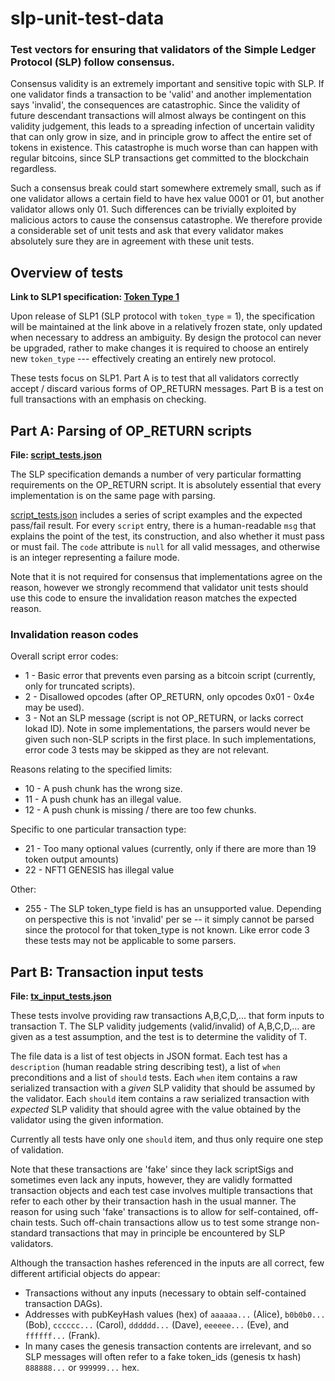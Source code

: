 # slp-unit-test-data
### Test vectors for ensuring that validators of the Simple Ledger Protocol (SLP) follow consensus.

Consensus validity is an extremely important and sensitive topic with SLP. If one validator finds a transaction to be 'valid' and another implementation says 'invalid', the consequences are catastrophic. Since the validity of future descendant transactions will almost always be contingent on this validity judgement, this leads to a spreading infection of uncertain validity that can only grow in size, and in principle grow to affect the entire set of tokens in existence. This catastrophe is much worse than can happen with regular bitcoins, since SLP transactions get committed to the blockchain regardless.

Such a consensus break could start somewhere extremely small, such as if one validator allows a certain field to have hex value 0001 or 01, but another validator allows only 01. Such differences can be trivially exploited by malicious actors to cause the consensus catastrophe. We therefore provide a considerable set of unit tests and ask that every validator makes absolutely sure they are in agreement with these unit tests.

## Overview of tests

**Link to SLP1 specification: [Token Type 1](https://github.com/simpleledger/slp-specifications/blob/master/slp-token-type-1.md)**

Upon release of SLP1 (SLP protocol with `token_type` = 1), the specification will be maintained at the link above in a relatively frozen state, only updated when necessary to address an ambiguity. By design the protocol can never be upgraded, rather to make changes it is required to choose an entirely new `token_type` --- effectively creating an entirely new protocol.

These tests focus on SLP1. Part A is to test that all validators correctly accept / discard various forms of OP_RETURN messages. Part B is a test on full transactions with an emphasis on checking.

## Part A: Parsing of OP_RETURN scripts

**File: [script_tests.json](script_tests.json)**

The SLP specification demands a number of very particular formatting requirements on the OP_RETURN script. It is absolutely essential that every implementation is on the same page with parsing.

[script_tests.json](script_tests.json) includes a series of script examples and the expected pass/fail result. For every `script` entry, there is a human-readable `msg` that explains the point of the test, its construction, and also whether it must pass or must fail. The `code` attribute is `null` for all valid messages, and otherwise is an integer representing a failure mode.

Note that it is not required for consensus that implementations agree on the reason, however we strongly recommend that validator unit tests should use this code to ensure the invalidation reason matches the expected reason.

### Invalidation reason codes

Overall script error codes:
* 1 - Basic error that prevents even parsing as a bitcoin script (currently, only for truncated scripts).
* 2 - Disallowed opcodes (after OP_RETURN, only opcodes 0x01 - 0x4e may be used).
* 3 - Not an SLP message (script is not OP_RETURN, or lacks correct lokad ID). Note in some implementations, the parsers would never be given such non-SLP scripts in the first place. In such implementations, error code 3 tests may be skipped as they are not relevant.

Reasons relating to the specified limits:
* 10 - A push chunk has the wrong size.
* 11 - A push chunk has an illegal value.
* 12 - A push chunk is missing / there are too few chunks.

Specific to one particular transaction type:

* 21 - Too many optional values (currently, only if there are more than 19 token output amounts)
* 22 - NFT1 GENESIS has illegal value 

Other:
* 255 - The SLP token_type field is has an unsupported value. Depending on perspective this is not 'invalid' per se -- it simply cannot be parsed since the protocol for that token_type is not known. Like error code 3 these tests may not be applicable to some parsers.


## Part B: Transaction input tests

**File: [tx_input_tests.json](tx_input_tests.json)**

These tests involve providing raw transactions A,B,C,D,... that form inputs to transaction T. The SLP validity judgements (valid/invalid) of A,B,C,D,... are given as a test assumption, and the test is to determine the validity of T.

The file data is a list of test objects in JSON format. Each test has a `description` (human readable string describing test), a list of `when` preconditions and a list of `should` tests. Each `when` item contains a raw serialized transaction with a *given* SLP validity that should be assumed by the validator. Each `should` item contains a raw serialized transaction with *expected* SLP validity that should agree with the value obtained by the validator using the given information.

Currently all tests have only one `should` item, and thus only require one step of validation.

Note that these transactions are 'fake' since they lack scriptSigs and sometimes even lack any inputs, however, they are validly formatted transaction objects and each test case involves multiple transactions that refer to each other by their transaction hash in the usual manner. The reason for using such 'fake' transactions is to allow for self-contained, off-chain tests. Such off-chain transactions allow us to test some strange non-standard transactions that may in principle be encountered by SLP validators.

Although the transaction hashes referenced in the inputs are all correct,  few different artificial objects do appear:

- Transactions without any inputs (necessary to obtain self-contained transaction DAGs).
- Addresses with pubKeyHash values (hex) of `aaaaaa...` (Alice), `b0b0b0...` (Bob), `cccccc...` (Carol), `dddddd...` (Dave), `eeeeee...` (Eve), and `ffffff...` (Frank).
- In many cases the genesis transaction contents are irrelevant, and so SLP messages will often refer to a fake token_ids (genesis tx hash) `888888...` or `999999...` hex.


